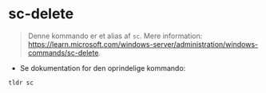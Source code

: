 # sc-delete

> Denne kommando er et alias af `sc`.
> Mere information: <https://learn.microsoft.com/windows-server/administration/windows-commands/sc-delete>.

- Se dokumentation for den oprindelige kommando:

`tldr sc`
